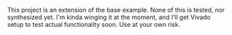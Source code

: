 This project is an extension of the base example. None of this is tested, nor synthesized yet. I'm kinda winging it at the moment, and I'll get Vivado setup
to test actual functionality soon. Use at your own risk.
